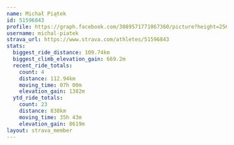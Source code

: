 ```yaml
---
name: Michał Piątek
id: 51596843
profile: https://graph.facebook.com/3089571771067360/picture?height=256&width=256
username: michal-piatek
strava_url: https://www.strava.com/athletes/51596843
stats:
  biggest_ride_distance: 109.74km
  biggest_climb_elevation_gain: 669.2m
  recent_ride_totals:
    count: 4
    distance: 112.94km
    moving_time: 07h 00m
    elevation_gain: 1382m
  ytd_ride_totals:
    count: 23
    distance: 838km
    moving_time: 35h 43m
    elevation_gain: 8619m
layout: strava_member
--- 
```

